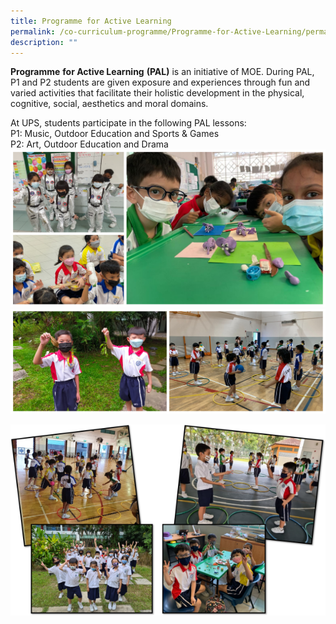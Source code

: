 ```yaml
---
title: Programme for Active Learning
permalink: /co-curriculum-programme/Programme-for-Active-Learning/permalink/
description: ""
---
```

**Programme** **for Active Learning** **(PAL)** is an initiative of MOE. During PAL, P1 and P2 students are given exposure and experiences through fun and varied activities that facilitate their holistic development in the physical, cognitive, social, aesthetics and moral domains.

At UPS, students participate in the following PAL lessons:  
P1: Music, Outdoor Education and Sports & Games  
P2: Art, Outdoor Education and Drama
![](/images/Curriculum/2023/PAL/PAL%20C1.jpg)
![](/images/Curriculum/2023/PAL/PAL%20C2.jpg)

![](/images/PAL-picture-600x364.png)
